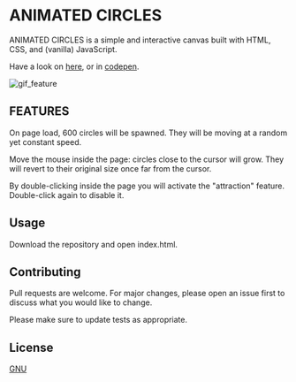 # ANIMATED CIRCLES
ANIMATED CIRCLES is a simple and interactive canvas built with HTML, CSS, and (vanilla) JavaScript.

Have a look on [here](https://ducthang-vu.github.io/animated_circles/), or in [codepen](https://codepen.io/ducthang-vu/pen/XWmpwBO).

![gif_feature](https://user-images.githubusercontent.com/60708009/221372762-1dbc2a5b-15fc-4c3d-a392-9233334e31b9.gif)

## FEATURES
On page load, 600 circles will be spawned. They will be moving at a random yet constant speed.

Move the mouse inside the page: circles close to the cursor will grow.
They will revert to their original size once far from the cursor.

By double-clicking inside the page you will activate the "attraction" feature.
Double-click again to disable it.


## Usage

Download the repository and open index.html.


## Contributing
Pull requests are welcome. For major changes, please open an issue first to discuss what you would like to change.

Please make sure to update tests as appropriate.


## License
[GNU](https://choosealicense.com/licenses/gpl-3.0/)
